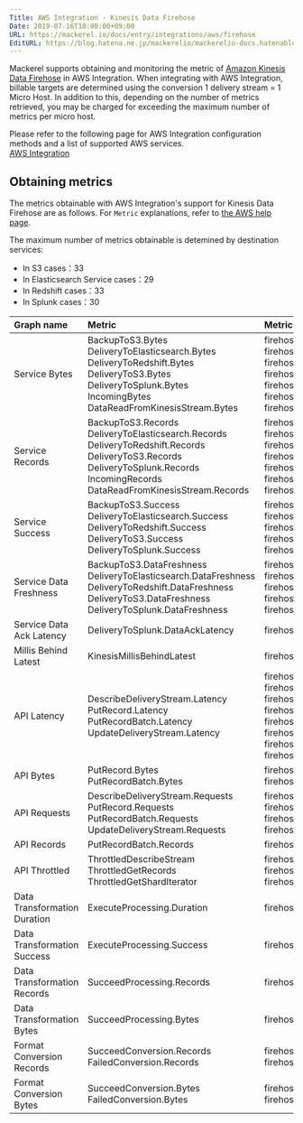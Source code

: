 ```yaml
---
Title: AWS Integration - Kinesis Data Firehose
Date: 2019-07-16T10:00:00+09:00
URL: https://mackerel.io/docs/entry/integrations/aws/firehose
EditURL: https://blog.hatena.ne.jp/mackerelio/mackerelio-docs.hatenablog.mackerel.io/atom/entry/26006613376612825
---
```


Mackerel supports obtaining and monitoring the metric of <a href="https://aws.amazon.com/en/kinesis/data-firehose/" target="_blank">Amazon Kinesis Data Firehose</a> in AWS Integration. When integrating with AWS Integration, billable targets are determined using the conversion 1 delivery stream = 1 Micro Host. In addition to this, depending on the number of metrics retrieved, you may be charged for exceeding the maximum number of metrics per micro host.

Please refer to the following page for AWS Integration configuration methods and a list of supported AWS services.<br>
<a href="https://mackerel.io/docs/entry/integrations/aws">AWS Integration</a>

## Obtaining metrics
The metrics obtainable with AWS Integration's support for Kinesis Data Firehose are as follows. For `Metric` explanations, refer to <a href="https://docs.aws.amazon.com/firehose/latest/dev/monitoring-with-cloudwatch-metrics.html" target="_blank">the AWS help page</a>.

The maximum number of metrics obtainable is detemined by destination services:

- In S3 cases：33
- In Elasticsearch Service cases：29
- In Redshift cases：33
- In Splunk cases：30

|Graph name|Metric|Metric name in Mackerel|Unit|Statistics|
|:--|:--|:--|:--|:--|
|Service Bytes|BackupToS3.Bytes<br>DeliveryToElasticsearch.Bytes<br>DeliveryToRedshift.Bytes<br>DeliveryToS3.Bytes<br>DeliveryToSplunk.Bytes<br>IncomingBytes<br>DataReadFromKinesisStream.Bytes|firehose.service_bytes.backup_to_s3<br>firehose.service_bytes.delivery_to_elasticsearch<br>firehose.service_bytes.delivery_to_redshift<br>firehose.service_bytes.delivery_to_s3<br>firehose.service_bytes.delivery_to_splunk<br>firehose.service_bytes.incoming<br>firehose.service_bytes.read_from_kinesis_streams|bytes|Sum|
|Service Records|BackupToS3.Records<br>DeliveryToElasticsearch.Records<br>DeliveryToRedshift.Records<br>DeliveryToS3.Records<br>DeliveryToSplunk.Records<br>IncomingRecords<br>DataReadFromKinesisStream.Records|firehose.service_records.backup_to_s3<br>firehose.service_records.delivery_to_elasticsearch<br>firehose.service_records.delivery_to_redshift<br>firehose.service_records.delivery_to_s3<br>firehose.service_records.delivery_to_splunk<br>firehose.service_records.incoming<br>firehose.service_records.read_from_kinesis_streams|integer|Sum|
|Service Success|BackupToS3.Success<br>DeliveryToElasticsearch.Success<br>DeliveryToRedshift.Success<br>DeliveryToS3.Success<br>DeliveryToSplunk.Success|firehose.service_success.backup_to_s3<br>firehose.service_success.delivery_to_elasticsearch<br>firehose.service_success.delivery_to_redshift<br>firehose.service_success.delivery_to_s3<br>firehose.service_success.delivery_to_splunk|integer|Average|
|Service Data Freshness|BackupToS3.DataFreshness<br>DeliveryToElasticsearch.DataFreshness<br>DeliveryToRedshift.DataFreshness<br>DeliveryToS3.DataFreshness<br>DeliveryToSplunk.DataFreshness|firehose.service_data_freshness.backup_to_s3<br>firehose.service_data_freshness.delivery_to_elasticsearch<br>firehose.service_data_freshness.delivery_to_redshift<br>firehose.service_data_freshness.delivery_to_s3<br>firehose.service_data_freshness.delivery_to_splunk|float|Maximum|
|Service Data Ack Latency|DeliveryToSplunk.DataAckLatency|firehose.service_data_ack_latency.delivery_to_splunk|float|Maximum|
|Millis Behind Latest|KinesisMillisBehindLatest|firehose.millis_behind_latest.kinesis|integer|Sum|
|API Latency|DescribeDeliveryStream.Latency<br>PutRecord.Latency<br>PutRecordBatch.Latency<br>UpdateDeliveryStream.Latency|firehose.api_latency.describe_delivery_stream_average<br>firehose.api_latency.describe_delivery_stream_maximum<br>firehose.api_latency.put_record_average<br>firehose.api_latency.put_record_maximum<br>firehose.api_latency.put_record_batch_average<br>firehose.api_latency.put_record_batch_maximum<br>firehose.api_latency.update_delivery_stream_average<br>firehose.api_latency.update_delivery_stream_maximum|float|Average<br>Maximum|
|API Bytes|PutRecord.Bytes<br>PutRecordBatch.Bytes|firehose.api_bytes.put_record<br>firehose.api_bytes.put_record_batch|bytes|Sum|
|API Requests|DescribeDeliveryStream.Requests<br>PutRecord.Requests<br>PutRecordBatch.Requests<br>UpdateDeliveryStream.Requests|firehose.api_requests.describe_delivery_stream<br>firehose.api_requests.put_record<br>firehose.api_requests.put_record_batch<br>firehose.api_requests.update_delivery_stream|integer|Sum|
|API Records|PutRecordBatch.Records|firehose.api_records.put_record_batch|integer|Sum|
|API Throttled|ThrottledDescribeStream<br>ThrottledGetRecords<br>ThrottledGetShardIterator|firehose.api_throttled.describe_stream<br>firehose.api_throttled.get_records<br>firehose.api_throttled.get_shard_iterator|integer|Sum|
|Data Transformation Duration|ExecuteProcessing.Duration|firehose.data_transformation_duration|float|Average|
|Data Transformation Success|ExecuteProcessing.Success|firehose.data_transformation_success.execute|integer|Average|
|Data Transformation Records|SucceedProcessing.Records|firehose.data_transformation_records.succeed|integer|Sum|
|Data Transformation Bytes|SucceedProcessing.Bytes|firehose.data_transformation_bytes.succeed|bytes|Sum|
|Format Conversion Records|SucceedConversion.Records<br>FailedConversion.Records|firehose.format_conversion_records.succeed<br>firehose.format_conversion_recordsfailed|integer|Sum|
|Format Conversion Bytes|SucceedConversion.Bytes<br>FailedConversion.Bytes|firehose.format_conversion_bytes.succeed<br>firehose.format_conversion_bytes.failed|bytes|Sum|
